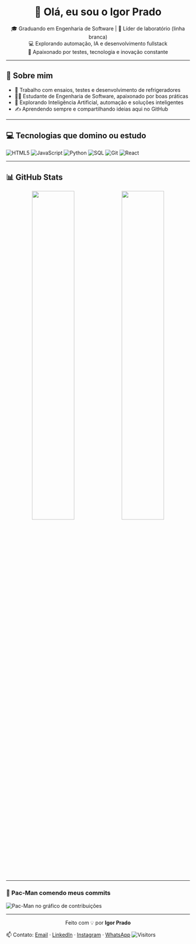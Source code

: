 <h1 align="center">👋 Olá, eu sou o Igor Prado</h1>

<p align="center">
  🎓 Graduando em Engenharia de Software | 🧪 Líder de laboratório (linha branca)<br>
  💻 Explorando automação, IA e desenvolvimento fullstack<br>
  🚀 Apaixonado por testes, tecnologia e inovação constante
</p>

---

## 🧠 Sobre mim

- 💼 Trabalho com ensaios, testes e desenvolvimento de refrigeradores
- 👨‍💻 Estudante de Engenharia de Software, apaixonado por boas práticas
- 🤖 Explorando Inteligência Artificial, automação e soluções inteligentes
- ✍️ Aprendendo sempre e compartilhando ideias aqui no GitHub

---

## 💻 Tecnologias que domino ou estudo

![HTML5](https://img.shields.io/badge/-HTML5-black?style=flat-square&logo=html5)
![JavaScript](https://img.shields.io/badge/-JavaScript-black?style=flat-square&logo=javascript)
![Python](https://img.shields.io/badge/-Python-black?style=flat-square&logo=python)
![SQL](https://img.shields.io/badge/-SQL-black?style=flat-square&logo=mysql)
![Git](https://img.shields.io/badge/-Git-black?style=flat-square&logo=git)
![React](https://img.shields.io/badge/-React-black?style=flat-square&logo=react)

---

## 📊 GitHub Stats

<p align="center">
  <img width="48%" src="https://github-readme-stats.vercel.app/api?username=testbytes-igor&show_icons=true&theme=github_dark&hide_title=true&hide_border=true" />
  <img width="48%" src="https://github-readme-stats.vercel.app/api/top-langs/?username=testbytes-igor&layout=compact&theme=github_dark&hide_border=true" />
</p>

---

### 👾 Pac-Man comendo meus commits

![Pac-Man no gráfico de contribuições](https://testbytes-igor.github.io/PACMAN/pacman-contribution-graph.svg)


---

<p align="center">
  Feito com 💡 por <strong>Igor Prado</strong>
</p>

📫 Contato: [Email](mailto:testbytes.igor@gmail.com) · [LinkedIn](https://linkedin.com/in/igor-prado-6162162b4) · [Instagram](https://www.instagram.com/igor_kkjk) · [WhatsApp](https://wa.me/qr/ZCCXFJFV3GXYA1)
![Visitors](https://komarev.com/ghpvc/?username=testbytes-igor&style=flat-square&color=blue)


<!--
**testbytes-Igor/testbytes-igor** is a ✨ _special_ ✨ repository because its `README.md` (this file) appears on your GitHub profile.

Here are some ideas to get you started:

- 🔭 I’m currently working on ...
- 🌱 I’m currently learning ...
- 👯 I’m looking to collaborate on ...
- 🤔 I’m looking for help with ...
- 💬 Ask me about ...
- 📫 How to reach me: ...
- 😄 Pronouns: ...
- ⚡ Fun fact: ...
-->
